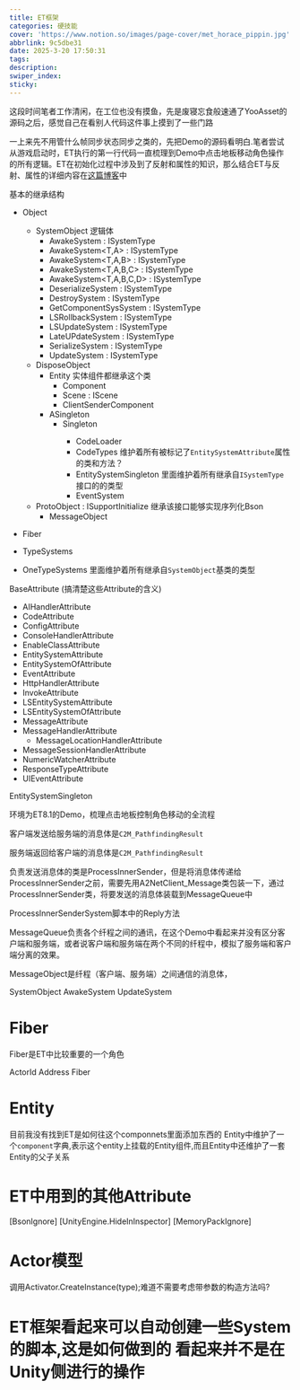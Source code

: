 ```yaml
---
title: ET框架
categories: 硬技能
cover: 'https://www.notion.so/images/page-cover/met_horace_pippin.jpg'
abbrlink: 9c5dbe31
date: 2025-3-20 17:50:31
tags:
description:
swiper_index:
sticky:
---
```

这段时间笔者工作清闲，在工位也没有摸鱼，先是废寝忘食般速通了YooAsset的源码之后，感觉自己在看别人代码这件事上摸到了一些门路

一上来先不用管什么帧同步状态同步之类的，先把Demo的源码看明白.笔者尝试从游戏启动时，ET执行的第一行代码一直梳理到Demo中点击地板移动角色操作的所有逻辑。ET在初始化过程中涉及到了反射和属性的知识，那么结合ET与反射、属性的详细内容在[这篇博客](https://soincredible.github.io/posts/cd96d12/)中

基本的继承结构

- Object
  - SystemObject 逻辑体
      - AwakeSystem<T> : ISystemType 
      - AwakeSystem<T,A> : ISystemType
      - AwakeSystem<T,A,B> : ISystemType
      - AwakeSystem<T,A,B,C> : ISystemType
      - AwakeSystem<T,A,B,C,D> : ISystemType
      - DeserializeSystem<T> : ISystemType
      - DestroySystem<T> : ISystemType
      - GetComponentSysSystem<T> : ISystemType
      - LSRollbackSystem<T> : ISystemType
      - LSUpdateSystem<T> : ISystemType
      - LateUPdateSystem<T> : ISystemType
      - SerializeSystem<T> : ISystemType
      - UpdateSystem<T> : ISystemType
  - DisposeObject
      - Entity 实体组件都继承这个类
          - Component
          - Scene : IScene
          - ClientSenderComponent
      - ASingleton
          - Singleton<T>
              - CodeLoader
              - CodeTypes 维护着所有被标记了`EntitySystemAttribute`属性的类和方法？
              - EntitySystemSingleton 里面维护着所有继承自`ISystemType`接口的的类型
              - EventSystem
  - ProtoObject : ISupportInitialize 继承该接口能够实现序列化Bson
      - MessageObject


- Fiber
- TypeSystems
- OneTypeSystems 里面维护着所有继承自`SystemObject`基类的类型

BaseAttribute (搞清楚这些Attribute的含义)
- AIHandlerAttribute
- CodeAttribute
- ConfigAttribute
- ConsoleHandlerAttribute
- EnableClassAttribute
- EntitySystemAttribute
- EntitySystemOfAttribute
- EventAttribute
- HttpHandlerAttribute
- InvokeAttribute
- LSEntitySystemAttribute
- LSEntitySystemOfAttribute
- MessageAttribute
- MessageHandlerAttribute
    - MessageLocationHandlerAttribute
- MessageSessionHandlerAttribute
- NumericWatcherAttribute
- ResponseTypeAttribute
- UIEventAttribute

EntitySystemSingleton



环境为ET8.1的Demo，梳理点击地板控制角色移动的全流程

客户端发送给服务端的消息体是`C2M_PathfindingResult`

服务端返回给客户端的消息体是`C2M_PathfindingResult`

负责发送消息体的类是ProcessInnerSender，但是将消息体传递给ProcessInnerSender之前，需要先用A2NetClient_Message类包装一下，通过ProcessInnerSender类，将要发送的消息体装载到MessageQueue中

ProcessInnerSenderSystem脚本中的Reply方法

MessageQueue负责各个纤程之间的通讯，在这个Demo中看起来并没有区分客户端和服务端，或者说客户端和服务端在两个不同的纤程中，模拟了服务端和客户端分离的效果。

MessageObject是纤程（客户端、服务端）之间通信的消息体， 



SystemObject 
AwakeSystem
UpdateSystem

# Fiber

Fiber是ET中比较重要的一个角色

ActorId
Address
Fiber

# Entity

目前我没有找到ET是如何往这个componnets里面添加东西的
Entity中维护了一个`component`字典,表示这个entity上挂载的Entity组件,而且Entity中还维护了一套Entity的父子关系

# ET中用到的其他Attribute

[BsonIgnore]
[UnityEngine.HideInInspector]
[MemoryPackIgnore]


# Actor模型
调用Activator.CreateInstance(type);难道不需要考虑带参数的构造方法吗?

# ET框架看起来可以自动创建一些System的脚本,这是如何做到的 看起来并不是在Unity侧进行的操作
